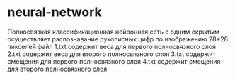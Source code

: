 # neural-network
Полносвязная классификационная нейронная сеть с одним скрытым осуществляет распознавание рукописных цифр по изображению 28*28 пикселей
файл 1.txt содержит веса для первого полносвязного слоя
2.txt содержит веса для второго полносвязного слоя
3.txt содержит смещения для первого полносвязного слоя
4.txt содержит смещения для второго полносвязного слоя
